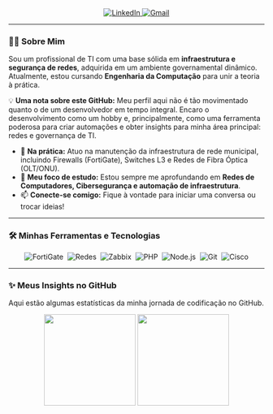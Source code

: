 

<div id="socials" align="center">
  <a href="https://www.linkedin.com/in/mauricio-sarpa" target="_blank">
    <img src="https://img.shields.io/badge/-LinkedIn-0077B5?style=for-the-badge&logo=linkedin&logoColor=white" alt="LinkedIn"/>
  </a>
  <a href="mailto:mausarpa02@gmail.com">
    <img src="https://img.shields.io/badge/-Gmail-D14836?style=for-the-badge&logo=gmail&logoColor=white" alt="Gmail"/>
  </a>
</div>

---
### 👨‍💻 Sobre Mim

Sou um profissional de TI com uma base sólida em **infraestrutura e segurança de redes**, adquirida em um ambiente governamental dinâmico. Atualmente, estou cursando **Engenharia da Computação** para unir a teoria à prática.

💡 **Uma nota sobre este GitHub:** Meu perfil aqui não é tão movimentado quanto o de um desenvolvedor em tempo integral. Encaro o desenvolvimento como um hobby e, principalmente, como uma ferramenta poderosa para criar automações e obter insights para minha área principal: redes e governança de TI.

- 🔭 **Na prática:** Atuo na manutenção da infraestrutura de rede municipal, incluindo Firewalls (FortiGate), Switches L3 e Redes de Fibra Óptica (OLT/ONU).
- 🌱 **Meu foco de estudo:** Estou sempre me aprofundando em **Redes de Computadores, Cibersegurança e automação de infraestrutura**.
- 📫 **Conecte-se comigo:** Fique à vontade para iniciar uma conversa ou trocar ideias!

---

### 🛠️ Minhas Ferramentas e Tecnologias

<div style="display: flex; justify-content: center; align-items: center; flex-wrap: wrap; gap: 8px;">
  <img src="https://img.shields.io/badge/FortiGate-DE2916?style=for-the-badge&logo=fortinet&logoColor=white" alt="FortiGate"/>
  <img src="https://img.shields.io/badge/Redes_TCP/IP-000000?style=for-the-badge&logo=linux&logoColor=white" alt="Redes"/>
  <img src="https://img.shields.io/badge/Zabbix-D40000?style=for-the-badge&logo=zabbix&logoColor=white" alt="Zabbix"/>
  
  <img src="https://img.shields.io/badge/PHP-777BB4?style=for-the-badge&logo=php&logoColor=white" alt="PHP"/>
  <img src="https://img.shields.io/badge/Node.js-339933?style=for-the-badge&logo=nodedotjs&logoColor=white" alt="Node.js"/>
  <img src="https://img.shields.io/badge/Git-F05032?style=for-the-badge&logo=git&logoColor=white" alt="Git"/>
  <img src="https://img.shields.io/badge/Cisco_Packet_Tracer-000000?style=for-the-badge&logo=cisco&logoColor=1BA0D7" alt="Cisco"/>
</div>

---

### ✨ Meus Insights no GitHub

Aqui estão algumas estatísticas da minha jornada de codificação no GitHub.

<div align="center">
  <img height="180em" src="https://github-readme-stats.vercel.app/api?username=Sarpa-m&show_icons=true&theme=tokyonight&include_all_commits=true&count_private=true&locale=pt-pt"/>
  <img height="180em" src="https://github-readme-stats.vercel.app/api/top-langs/?username=Sarpa-m&layout=compact&langs_count=7&theme=tokyonight&locale=pt-pt"/>
</div>
